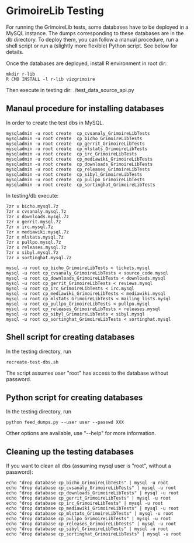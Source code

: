 # GrimoireLib Testing

For running the GrimoireLib tests, some databases have to be deployed in a MySQL instance. The dumps corresponding to these databases are in the db directory. To deploy them, you can follow a manual procedure, run a shell script or run a (slightly more flexible) Python script. See below for details.

Once the databases are deployed, install R environment in root dir:

    mkdir r-lib
    R CMD INSTALL -l r-lib vizgrimoire

Then execute in testing dir:
    ./test_data_source_api.py


## Manaul procedure for installing databases

In order to create the test dbs in MySQL.

    mysqladmin -u root create  cp_cvsanaly_GrimoireLibTests
    mysqladmin -u root create  cp_bicho_GrimoireLibTests
    mysqladmin -u root create  cp_gerrit_GrimoireLibTests
    mysqladmin -u root create  cp_mlstats_GrimoireLibTests
    mysqladmin -u root create  cp_irc_GrimoireLibTests
    mysqladmin -u root create  cp_mediawiki_GrimoireLibTests
    mysqladmin -u root create  cp_downloads_GrimoireLibTests
    mysqladmin -u root create  cp_releases_GrimoireLibTests
    mysqladmin -u root create  cp_sibyl_GrimoireLibTests
    mysqladmin -u root create  cp_pullpo_GrimoireLibTests
    mysqladmin -u root create  cp_sortinghat_GrimoireLibTests

In testing/db execute:

    7zr x bicho.mysql.7z
    7zr x cvsanaly.mysql.7z
    7zr x downloads.mysql.7z
    7zr x gerrit.mysql.7z
    7zr x irc.mysql.7z
    7zr x mediawiki.mysql.7z
    7zr x mlstats.mysql.7z
    7zr x pullpo.mysql.7z
    7zr x releases.mysql.7z
    7zr x sibyl.mysql.7z
    7zr x sortinghat.mysql.7z

    mysql -u root cp_bicho_GrimoireLibTests < tickets.mysql
    mysql -u root cp_cvsanaly_GrimoireLibTests < source_code.mysql
    mysql -u root cp_downloads_GrimoireLibTests < downloads.mysql
    mysql -u root cp_gerrit_GrimoireLibTests < reviews.mysql
    mysql -u root cp_irc_GrimoireLibTests < irc.mysql
    mysql -u root cp_mediawiki_GrimoireLibTests < mediawiki.mysql
    mysql -u root cp_mlstats_GrimoireLibTests < mailing_lists.mysql
    mysql -u root cp_pullpo_GrimoireLibTests < pullpo.mysql
    mysql -u root cp_releases_GrimoireLibTests < releases.mysql
    mysql -u root cp_sibyl_GrimoireLibTests < sibyl.mysql
    mysql -u root cp_sortinghat_GrimoireLibTests < sortinghat.mysql

## Shell script for creating databases

In the testing directory, run

    recreate-test-dbs.sh

The script assumes user "root" has access to the database without password.

## Python script for creating databases

In the testing directory, run

    python feed_dumps.py --user user --passwd XXX

Other options are available, use "--help" for more information.

## Cleaning up the testing databases

If you want to clean all dbs (assuming mysql user is "root", without a password):

    echo "drop database cp_bicho_GrimoireLibTests" | mysql -u root
    echo "drop database cp_cvsanaly_GrimoireLibTests" | mysql -u root
    echo "drop database cp_downloads_GrimoireLibTests" | mysql -u root
    echo "drop database cp_gerrit_GrimoireLibTests" | mysql -u root
    echo "drop database cp_irc_GrimoireLibTests" | mysql -u root
    echo "drop database cp_mediawiki_GrimoireLibTests" | mysql -u root
    echo "drop database cp_mlstats_GrimoireLibTests" | mysql -u root
    echo "drop database cp_pullpo_GrimoireLibTests" | mysql -u root
    echo "drop database cp_releases_GrimoireLibTests" | mysql -u root
    echo "drop database cp_sibyl_GrimoireLibTests" | mysql -u root
    echo "drop database cp_sortinghat_GrimoireLibTests" | mysql -u root
